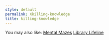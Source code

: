 ```yaml
---
style: default
permalink: Xkilling-knowledge
title: killing-knowledge
---
```

You may also like:
[Mental Mazes](http://scp-wiki.net/mental-mazes)
[Library Lifeline](http://scp-wiki.net/library-lifeline)